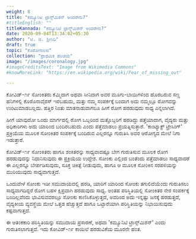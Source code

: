 ```yaml
---
weight: 8
title: "ಕಮ್ಯೂನಿಟಿ ಟ್ರಾನ್ಸ್‌ಮಿಶನ್ ಅಂದರೇನು?"
#titleEnglish: ""
titleKannada: "ಕಮ್ಯೂನಿಟಿ ಟ್ರಾನ್ಸ್‌ಮಿಶನ್ ಅಂದರೇನು?"
date: 2020-09-04T13:34:02+05:30
author: "ಟಿ. ಜಿ. ಶ್ರೀನಿಧಿ"
draft: true
topic: "ಕೊರೋನಾಲಜಿ"
collection: "ಪ್ರಾಥಮಿಕ ಪರಿಚಯ"
image: "/images/coronalogy.jpg"
#imageCreditsText: "Image from Wikimedia Commons"
#knowMoreLink: "https://en.wikipedia.org/wiki/Fear_of_missing_out"

---
```


ಕೋವಿಡ್-೧೯ ಸೋಂಕಿತರು ಕೆಮ್ಮಿದಾಗ ಅಥವಾ ಸೀನಿದಾಗ ಅವರ ಮೂಗು-ಬಾಯಿಗಳಿಂದ ಹೊರಬರುವ ಸಣ್ಣ ಹನಿಗಳಲ್ಲಿ ಕೊರೊನಾವೈರಸ್ ಇರಬಹುದು, ಮತ್ತು ನಮ್ಮ ಸಂಪರ್ಕಕ್ಕೆ ಬಂದಾಗ ಅದು ನಮ್ಮಲ್ಲೂ ರೋಗವನ್ನು ಉಂಟುಮಾಡಬಲ್ಲದು. ಹತ್ತಿರ ನಿಂತು ಮಾತನಾಡುವಾಗಲೂ ಹೀಗೆ ರೋಗ ಹರಡುವುದು ಸಾಧ್ಯ ಎನ್ನಲಾಗಿದೆ.

ಹೀಗೆ ಯಾವುದೋ ಒಂದು ಮಾರ್ಗದಲ್ಲಿ ರೋಗ ಒಬ್ಬರಿಂದ ಮತ್ತೊಬ್ಬರಿಗೆ ಹರಡಿದ್ದು ಪತ್ತೆಯಾದಾಗ, ವೈದ್ಯರು ಮತ್ತು ಅಧಿಕಾರಿಗಳು ಅದು ಯಾರಿಂದ ಬಂದಿರಬಹುದು ಎಂದು ಪತ್ತೆಮಾಡಲು ಪ್ರಯತ್ನಿಸುತ್ತಾರೆ. 'ಕಾಂಟ್ಯಾಕ್ಟ್ ಟ್ರೇಸಿಂಗ್' ಪ್ರಕ್ರಿಯೆಯ ಮೂಲಕ ಸೋಂಕಿತರ ಸಂಪರ್ಕಕ್ಕೆ ಬಂದಿರುವ ಎಲ್ಲರನ್ನೂ ಗುರುತಿಸಿ ಅವರ ಆರೋಗ್ಯದ ಮೇಲೆ ನಿಗಾ ಇಡುತ್ತಾರೆ. 

ಕೋವಿಡ್-೧೯ ಸೋಂಕಿತರು ಹಾಗೂ ಶಂಕಿತರನ್ನು ಸಾಧ್ಯವಾದಷ್ಟೂ ಬೇಗ ಗುರುತಿಸುವ ಮೂಲಕ ರೋಗ ಹರಡುವುದನ್ನು ನಿಧಾನಿಸುವುದು ಈ ಪ್ರಕ್ರಿಯೆಯ ಉದ್ದೇಶ. ಸೋಂಕು ಎಲ್ಲಿಂದ ಬಂತೆಂದು ಪತ್ತೆಮಾಡಲು ಸಾಧ್ಯವಾದರೆ ಈ ಎಲ್ಲರನ್ನೂ ಬೇರ್ಪಡಿಸುವುದು, ಸೂಕ್ತ ಚಿಕಿತ್ಸೆ ನೀಡುವುದು, ಹಾಗೂ ಆ ಮೂಲಕ ಸೋಂಕಿನ ಸರಪಳಿಯನ್ನು ಮುರಿಯುವುದು ಸಾಧ್ಯವಾಗುತ್ತದೆ.

ಒಂದುವೇಳೆ ಸೋಂಕು ಇಡೀ ಸಮುದಾಯದಲ್ಲಿ ಹರಡಿ, ಯಾರಿಗೆ ಯಾರಿಂದ ಸೋಂಕು ತಗುಲಿದೆಯೆಂದು ಗುರುತಿಸಲು ಸಾಧ್ಯವಾಗದಿದ್ದರೆ  ರೋಗ ಬಹಳ ಕ್ಷಿಪ್ರವಾಗಿ ಹರಡುವುದು ಸಾಧ್ಯ. ಅಂತಹ ಪರಿಸ್ಥಿತಿಯಲ್ಲಿ ಸೋಂಕಿತರ ನೇರ ಸಂಪರ್ಕಕ್ಕೆ ಬಂದಿಲ್ಲವೆಂದು ಭಾವಿಸುವವರಲ್ಲೂ ಸೋಂಕು ಕಾಣಿಸಿಕೊಳ್ಳುತ್ತದೆ, ಅವರಿಂದ ಅದು ಇನ್ನಷ್ಟು ಜನಕ್ಕೆ ಹರಡುತ್ತದೆ, ವೈದ್ಯಕೀಯ ವ್ಯವಸ್ಥೆಯ ಮೇಲೆ ಒತ್ತಡ ಹೆಚ್ಚುತ್ತದೆ ಹಾಗೂ ಒಟ್ಟಾರೆಯಾಗಿ ಪರಿಸ್ಥಿತಿಯನ್ನು ನಿಭಾಯಿಸುವುದು ಕಷ್ಟವಾಗುತ್ತದೆ. 

ಈ ಆತಂಕಕಾರಿ ಪರಿಸ್ಥಿತಿಯನ್ನು ಸಮುದಾಯ ಪ್ರಸಾರಣೆ, ಅಥವಾ 'ಕಮ್ಯೂನಿಟಿ ಟ್ರಾನ್ಸ್‌ಮಿಶನ್' ಎಂದು ಗುರುತಿಸಲಾಗುತ್ತದೆ. ಇದು ಕೋವಿಡ್-೧೯ ಕಾಯಿಲೆ ಹರಡುವಿಕೆಯ ಮೂರನೇ ಹಂತ.